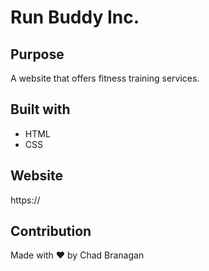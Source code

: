 # Run Buddy Inc.

## Purpose
A website that offers fitness training services.

## Built with
* HTML
* CSS

## Website
https://

## Contribution
Made with ❤️ by Chad Branagan

